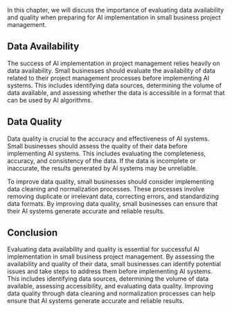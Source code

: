 
In this chapter, we will discuss the importance of evaluating data availability and quality when preparing for AI implementation in small business project management.

Data Availability
-----------------

The success of AI implementation in project management relies heavily on data availability. Small businesses should evaluate the availability of data related to their project management processes before implementing AI systems. This includes identifying data sources, determining the volume of data available, and assessing whether the data is accessible in a format that can be used by AI algorithms.

Data Quality
------------

Data quality is crucial to the accuracy and effectiveness of AI systems. Small businesses should assess the quality of their data before implementing AI systems. This includes evaluating the completeness, accuracy, and consistency of the data. If the data is incomplete or inaccurate, the results generated by AI systems may be unreliable.

To improve data quality, small businesses should consider implementing data cleaning and normalization processes. These processes involve removing duplicate or irrelevant data, correcting errors, and standardizing data formats. By improving data quality, small businesses can ensure that their AI systems generate accurate and reliable results.

Conclusion
----------

Evaluating data availability and quality is essential for successful AI implementation in small business project management. By assessing the availability and quality of their data, small businesses can identify potential issues and take steps to address them before implementing AI systems. This includes identifying data sources, determining the volume of data available, assessing accessibility, and evaluating data quality. Improving data quality through data cleaning and normalization processes can help ensure that AI systems generate accurate and reliable results.
